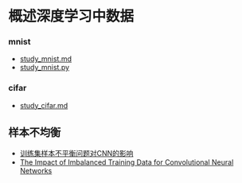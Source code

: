 # 概述深度学习中数据### mnist * [study_mnist.md](study_mnist.md)* [study_mnist.py](mnist/study_minist.py)### cifar * [study_cifar.md](study_cifar.md)## 样本不均衡* [训练集样本不平衡问题对CNN的影响](https://zhuanlan.zhihu.com/p/23444244)* [The Impact of Imbalanced Training Data for Convolutional Neural Networks](paper/The%20Impact%20of%20Imbalanced%20Training%20Data%20for%20Convolutional%20Neural%20Networks.pdf)